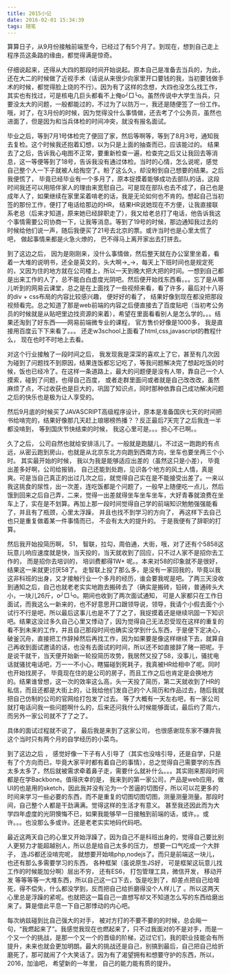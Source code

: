 ```yaml
---
title: 2015小记
date: 2016-02-01 15:34:39
tags: 随笔
---
```


算算日子，从9月份接触前端至今，已经过了有5个月了。到现在，想到自己走上程序员这条路的缘由，都觉得满是惊奇。 
    
   

仔细说起来，还得从大四的那段时间开始说起。原本自己是准备去当兵的，为此，还在大二的时候做了近视手术（话说从来很少向家里开口要钱的我，当初要钱做手术的时候，都觉得脸上烧的不行）。因为有了这样的念想，大四也没怎么找工作，其实也有找过，可是核电几巨头都看不上俺o╯□╰o。虽然传说中大学生当兵，只要没太大的问题，一般都能过的，不过为了以防万一，我还是随便签了一份工作。哦，对了，在3月份的时候，因为觉得没什么事情做，还去考了个公务员，虽然也进面了，但是因为和当兵体检的时间冲突，就没有报名面试。
<!-- more -->  
   
   
毕业之后，等到7月1号体检完了便回了家，然后等啊等，等到了8月3号，通知我去复检。这个时候我还抱着幻想，以为只是上面的抽查而已，应该能过的。 结果去了之后，告诉我心电图不正常，要重新检查一遍，检查完之后又让我回去等消息，这一等便等到了18号，告诉我没有通过体检。当时的心情，怎么说呢，感觉自己整个人一下子就被人给掏空了。盼了这么久，却没盼到自己想要的结果。之后我便慌了， 毕竟已经毕业有一个多月了，原本捉摸着能够成功去部队的话，这段时间我还可以用陪伴家人的理由来宽慰自己。可是现在部队也去不成了，自己也是成年人了，如果继续在家里呆着啃老的话，我是无论如何也不肯的。想起自己当初签的那份工作，便打了电话给那边的HR， 结果HR说她现在不方便，让我直接联系老总（后来才知道，原来她已经辞职走了），我又给老总打了电话，他告诉我这个事情需要公司协商一下，让我等消息。等到了19号的时候，那边通知我过去的时候给他们说一声，随后我便买了21号去北京的票。或许当时也是心里太慌了吧， 做起事情来都是火急火燎的， 巴不得马上离开家出去打拼去。 
   
   
到了这边之后， 因为是刚刚来，没什么事情做，然后整天就在办公室里坐着，看着一大堆的说明书，还全是英文的，头大啊→_→，每天上下班时间也是规定死的，又因为住的地方就在公司楼上，所以一天到晚大把大把的时间。一想到自己都是出来工作的人了，总不能白白虚度光阴吧。然后便开始找东西看。。。忘了是从哪儿听到的网易云课堂，总之是在上面找了一些视频来看，看了许多，最后对十八哥的div + css布局的内容比较感兴趣， 便好好的看了， 结果好像到现在都没把那段视频看完。总之知道了那是web前端的内容之后便直接去了百度贴吧（当初考公务员的时候就是从贴吧里边找资源的来着），希望在里面看看别人是怎么学的。。。结果还淘到了好东西——网易前端微专业的课程， 官方售价好像是1000多， 我是直接用百度云下下来看了。。。 还走w3school上面看了html,css,javascript的教程什么， 现在也时不时地上去看。
   
   
对这个行业接触了一段时间之后， 我发现我是深深的喜欢上了它，甚至有几次因为碰到了问题找不到原因，结果连饭都忘记吃了，等我问题解决完了想起吃饭的时候，饭也已经冷了。在这样一条道路上，最大的问题便是没有人带，靠自己一个人摸索，碰到了问题，也得自己百度， 或者走群里面问或者就是自己改改改，虽然麻烦了点，不过收获也是巨大的，巩固了知识点，同时那种依靠自己成功解决问题之后的快乐也是极为让人享受的。 
   
   
然后9月底的时候买了JAVASCRIPT高级程序设计，原本是准备国庆七天的时间把书给啃完的，结果好像那几天赶上琅琊榜热播？？反正最后7天完了之后我连一半都没啃到， 等到国庆节快结束的时候， 我这心里可是。。。担心不已啊。。
    
   
久了之后， 公司自然也就给安排活儿了。一般就是跑腿儿，不过这一跑跑的有点远，从密云跑到房山，也就是从北京东北方向跑到西南方向，坐车也要坐两三个小时。  其实最开始的时候， 我以为我是能够适应出差的（虽然这只是小差）， 毕竟出差多好啊，公司给报销， 自己还能到处跑，见识各个地方的风土人情，真是爽。可是当自己真正的出过几次之后，就觉得自己实在是不能接受出差了。一来以我这挑食的尿性，出一次差，连吃饭都是个问题了，一般早上随便吃一点儿，然后饿到回来之后自己弄，二来，觉得一出差就得坐车坐车坐车，大好青春就浪费在坐车上了，实在是不划算。再加上那一段时间觉得自己学的前端知识勉勉强强能看了，并且有了瓶颈，心里太浮躁， 并且也找不到学习的方向了， 再这样下去自己也只是重复做着某一件事情而已， 不会有太大的提升的。 于是我便有了辞职的打算。 
   
   
然后我开始投简历啊， 51， 智联，拉勾，周伯通，大街，哦，对了还有个5858这玩意儿响应速度就是快，当天投的，当天就收到了回应，只不过人家不是招你去工作的， 而是招你去培训的， 培训费都得1W+ 呢。。本来对58的印象就不是很好，结果这一来就更讨厌58了。 走智联上投了那么多，是没有一家回我的，毕竟以我这非科班的出身，又才接触行业一个多月的经历，谁会要我呢是吧。了两三天没收到通知之后，自己也就老老实实地跑去搬砖去了（确实是搬砖，铅砖，普通砖头大小，一块儿26斤，o╯□╰o。期间也收到了两次面试通知， 可是人家都只在工作日面试，而我这么一新来的，也不好意思开口跟领导说，领导，我请个小假去面个小试行不行是吧，所以最后这事儿也是不了了之了，我捉摸着还是继续巩固一下知识吧。结果这没过多久自己心里又悸动了，因为觉得自己无法忍受现在这样的重复的看不到未来的工作，并且自己那段时间也确实没学到什么东西，于是便下定决心，破釜沉舟，直接把工作辞掉然后再找工作，因为如果要是像这样继续下去，就算自己再收到面试邀请的话，也没有去面试的时间，所以还不如直接辞了赌一把呢。于是说干就干，当天便开始新一轮投简历攻势，我居然又投了58，没事儿，骚扰电话就骚扰电话吧，万一一不小心，瞎猫碰到死耗子，我真被HR给相中了呢。同时也开始找房子， 毕竟现在住的是公司的房子，而且工作之后也肯定是会换地方的。结果谁曾想，这一次的效率这么高，头一天投了简历，第二天就收到了HR的私信，而且还都是大街上的，让我给他们发自己的个人简历和作品过去，随后我就把自己仿制的公司的官网给打包发了过去。 等了大概有一天左右吧，有一家公司就打电话问我一些问题啊什么的，后来还问我什么时候能够面试，最后约了周六，而另外一家公司就不了了之了。 
   
   
具体的面试过程就不说了， 最后我是来到了这家公司， 也很感谢现东家不嫌弃我这个当时只有两个月的自学经历的小菜鸟。 
   
   
到了这边之后 ， 感觉好像一下子有人引导了（其实也没啥引导，还是自学，只是有了个方向而已，毕竟大家平时都有着自己的事情），总之觉得自己需要学的东西太多太多了，然后就被需求牵着鼻子走，需要什么就补什么。。。其实刚来那段时间都是在学Backbone。值得庆幸的是， 我来到的第一家公司，产品是web应用，做UI的也是用的sketch，因此我并没有沦为一个苦逼的切图仔，所以可以花更多的时间来学习一些必要的东西，而不是重复的切图切图切图，测量测量测量。那段时间，自己整个人都是干劲满满。觉得这样的生活才有意义。 甚至我还因此而为大学四年虚度的光阴懊悔不已，如果我能够早一日接触到前端的话，或许。。或许。。。也没那么多或许。还是老老实实地码代码吧。 
   
   
最近这两天自己的心里又开始浮躁了，因为自己不是科班出身的，觉得自己要比别人更努力才能超越别人，所以总是给自己太多的压力， 想要一口气吃成一个大胖子， 连JS都还没啃完呢， 就想要开始啃php,nodejs了。而只是前端这一块儿，也还有那么多需要学习的东西， 各种框架（虽说原生JS好， 可是框架这玩意儿找工作的时候能加分啊）层出不穷， 还有ES6， 打包管理工具，微信开发， 移动开发 等等等等一大堆东西，所以自己这一口下去，饭是吃到了，却差点把自己给噎死，得不偿失，什么都没学到，反而把自己给折磨得没个人样儿了 。所以这两天心里总是浮躁的紧呢。也就把这一篇自己一直想写却又不知道怎么写的东西给磨出来了。算是借此平息一下自己那悸动的内心吧。 
   
   
       
每次纳兹碰到比自己强大的对手， 被对方打的不要不要的的时候，总会飚一句，“我燃起来了”。我感觉我现在也燃起来了，只不过我面对的不是对手，而是一个又一个的挑战，是那一个又一个的晋级的阶梯，迈过它们，我的职业技能会有所提升，未来也就会更加明朗。最大的挑战还是自己，别搞到最后，自己把自己给折磨死了，那可就闹了个大笑话了。因为有了渴望拥有和想要守护的东西，所以，2016，加油吧， 希望新的一年里， 自己的能力能有质的提升。 